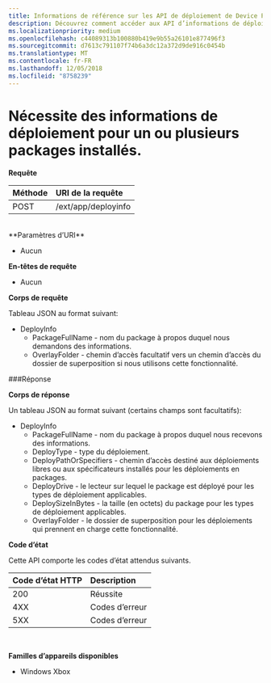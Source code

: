 ```yaml
---
title: Informations de référence sur les API de déploiement de Device Portal
description: Découvrez comment accéder aux API d’informations de déploiement par programmation.
ms.localizationpriority: medium
ms.openlocfilehash: c44089313b100880b419e9b55a26101e877496f3
ms.sourcegitcommit: d7613c791107f74b6a3dc12a372d9de916c0454b
ms.translationtype: MT
ms.contentlocale: fr-FR
ms.lasthandoff: 12/05/2018
ms.locfileid: "8758239"
---
```

# <a name="requests-deployment-information-for-one-or-more-installed-packages"></a>Nécessite des informations de déploiement pour un ou plusieurs packages installés.

**Requête**

Méthode      | URI de la requête
:------     | :------
POST | /ext/app/deployinfo
<br />
**Paramètres d’URI**

 - Aucun

**En-têtes de requête**

- Aucun

**Corps de requête**

Tableau JSON au format suivant:

* DeployInfo
  * PackageFullName - nom du package à propos duquel nous demandons des informations.
  * OverlayFolder - chemin d’accès facultatif vers un chemin d’accès du dossier de superposition si nous utilisons cette fonctionnalité.

###<a name="response"></a>Réponse

**Corps de réponse**

Un tableau JSON au format suivant (certains champs sont facultatifs):

* DeployInfo
  * PackageFullName - nom du package à propos duquel nous recevons des informations.
  * DeployType - type du déploiement.
  * DeployPathOrSpecifiers - chemin d’accès destiné aux déploiements libres ou aux spécificateurs installés pour les déploiements en packages.
  * DeployDrive - le lecteur sur lequel le package est déployé pour les types de déploiement applicables.
  * DeploySizeInBytes - la taille (en octets) du package pour les types de déploiement applicables.
  * OverlayFolder - le dossier de superposition pour les déploiements qui prennent en charge cette fonctionnalité.

**Code d’état**

Cette API comporte les codes d’état attendus suivants.

Code d’état HTTP      | Description
:------     | :-----
200 | Réussite
4XX | Codes d’erreur
5XX | Codes d’erreur
<br />

**Familles d’appareils disponibles**

* Windows Xbox